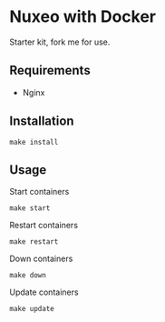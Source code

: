 # Nuxeo with Docker

Starter kit, fork me for use.

## Requirements

 - Nginx

## Installation

    make install

## Usage

Start containers

    make start

Restart containers

    make restart

Down containers

    make down

Update containers

    make update
